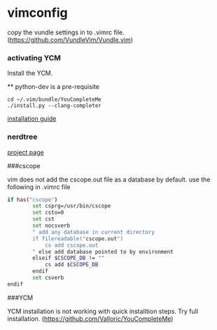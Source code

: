 # vimconfig

copy the vundle settings in to .vimrc file.
(https://github.com/VundleVim/Vundle.vim)


### activating YCM

Install the YCM.

** python-dev is a pre-requisite
```
cd ~/.vim/bundle/YouCompleteMe
./install.py --clang-completer
```
[installation guide](https://github.com/Valloric/YouCompleteMe#ubuntu-linux-x64-installation)


### nerdtree

[project page](https://github.com/scrooloose/nerdtree)


###cscope

vim does not add the cscope.out file as a database by default. use the following in
.vimrc file
```bash
if has("cscope")
        set csprg=/usr/bin/cscope
        set csto=0
        set cst 
        set nocsverb
        " add any database in current directory
        if filereadable("cscope.out")
            cs add cscope.out
        " else add database pointed to by environment
        elseif $CSCOPE_DB != ""
            cs add $CSCOPE_DB
        endif
        set csverb
endif
```




###YCM

YCM installation is not working with quick installtion steps. Try full installation.
(https://github.com/Valloric/YouCompleteMe)
